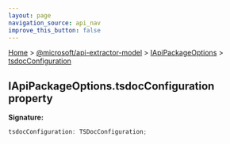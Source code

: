 ```yaml
---
layout: page
navigation_source: api_nav
improve_this_button: false
---
```



[Home](./index.md) &gt; [@microsoft/api-extractor-model](./api-extractor-model.md) &gt; [IApiPackageOptions](./api-extractor-model.iapipackageoptions.md) &gt; [tsdocConfiguration](./api-extractor-model.iapipackageoptions.tsdocconfiguration.md)

## IApiPackageOptions.tsdocConfiguration property

<b>Signature:</b>

```typescript
tsdocConfiguration: TSDocConfiguration;
```
